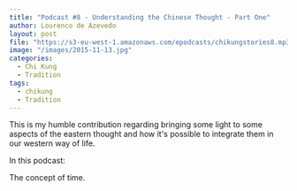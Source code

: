 ```yaml
---
title: "Podcast #8 - Understanding the Chinese Thought - Part One"
author: Lourenco de Azevedo
layout: post
file: "https://s3-eu-west-1.amazonaws.com/epodcasts/chikungstories8.mp3"
image: "/images/2015-11-13.jpg"
categories:
  - Chi Kung
  - Tradition
tags:
  - chikung
  - Tradition
---
```

This is my humble contribution regarding bringing some light to some aspects of the eastern thought and how it's possible to integrate them in our western way of life.

In this podcast:

The concept of time.
